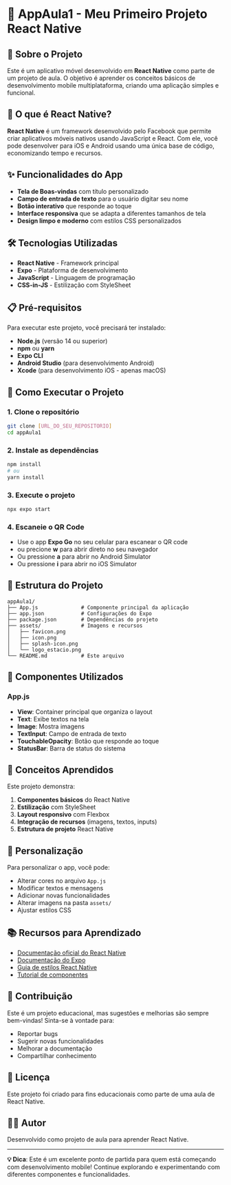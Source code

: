 # 🚀 AppAula1 - Meu Primeiro Projeto React Native

## 📱 Sobre o Projeto

Este é um aplicativo móvel desenvolvido em **React Native** como parte de um projeto de aula. O objetivo é aprender os conceitos básicos de desenvolvimento mobile multiplataforma, criando uma aplicação simples e funcional.

## 🎯 O que é React Native?

**React Native** é um framework desenvolvido pelo Facebook que permite criar aplicativos móveis nativos usando JavaScript e React. Com ele, você pode desenvolver para iOS e Android usando uma única base de código, economizando tempo e recursos.

## ✨ Funcionalidades do App

- **Tela de Boas-vindas** com título personalizado
- **Campo de entrada de texto** para o usuário digitar seu nome
- **Botão interativo** que responde ao toque
- **Interface responsiva** que se adapta a diferentes tamanhos de tela
- **Design limpo e moderno** com estilos CSS personalizados

## 🛠️ Tecnologias Utilizadas

- **React Native** - Framework principal
- **Expo** - Plataforma de desenvolvimento
- **JavaScript** - Linguagem de programação
- **CSS-in-JS** - Estilização com StyleSheet

## 📋 Pré-requisitos

Para executar este projeto, você precisará ter instalado:

- **Node.js** (versão 14 ou superior)
- **npm** ou **yarn**
- **Expo CLI**
- **Android Studio** (para desenvolvimento Android)
- **Xcode** (para desenvolvimento iOS - apenas macOS)

## 🚀 Como Executar o Projeto

### 1. Clone o repositório
```bash
git clone [URL_DO_SEU_REPOSITORIO]
cd appAula1
```

### 2. Instale as dependências
```bash
npm install
# ou
yarn install
```

### 3. Execute o projeto
```bash
npx expo start
```

### 4. Escaneie o QR Code
- Use o app **Expo Go** no seu celular para escanear o QR code
- ou precione **w** para abrir direto no seu navegador
- Ou pressione **a** para abrir no Android Simulator
- Ou pressione **i** para abrir no iOS Simulator

## 📱 Estrutura do Projeto

```
appAula1/
├── App.js              # Componente principal da aplicação
├── app.json            # Configurações do Expo
├── package.json        # Dependências do projeto
├── assets/             # Imagens e recursos
│   ├── favicon.png
│   ├── icon.png
│   ├── splash-icon.png
│   └── logo_estacio.png
└── README.md           # Este arquivo
```

## 🎨 Componentes Utilizados

### App.js
- **View**: Container principal que organiza o layout
- **Text**: Exibe textos na tela
- **Image**: Mostra imagens
- **TextInput**: Campo de entrada de texto
- **TouchableOpacity**: Botão que responde ao toque
- **StatusBar**: Barra de status do sistema

## 🎯 Conceitos Aprendidos

Este projeto demonstra:

1. **Componentes básicos** do React Native
2. **Estilização** com StyleSheet
3. **Layout responsivo** com Flexbox
4. **Integração de recursos** (imagens, textos, inputs)
5. **Estrutura de projeto** React Native

## 🔧 Personalização

Para personalizar o app, você pode:

- Alterar cores no arquivo `App.js`
- Modificar textos e mensagens
- Adicionar novas funcionalidades
- Alterar imagens na pasta `assets/`
- Ajustar estilos CSS

## 📚 Recursos para Aprendizado

- [Documentação oficial do React Native](https://reactnative.dev/)
- [Documentação do Expo](https://docs.expo.dev/)
- [Guia de estilos React Native](https://reactnative.dev/docs/style)
- [Tutorial de componentes](https://reactnative.dev/docs/components-and-apis)

## 🤝 Contribuição

Este é um projeto educacional, mas sugestões e melhorias são sempre bem-vindas! Sinta-se à vontade para:

- Reportar bugs
- Sugerir novas funcionalidades
- Melhorar a documentação
- Compartilhar conhecimento

## 📄 Licença

Este projeto foi criado para fins educacionais como parte de uma aula de React Native.

## 👨‍💻 Autor

Desenvolvido como projeto de aula para aprender React Native.

---

**💡 Dica**: Este é um excelente ponto de partida para quem está começando com desenvolvimento mobile! Continue explorando e experimentando com diferentes componentes e funcionalidades.
